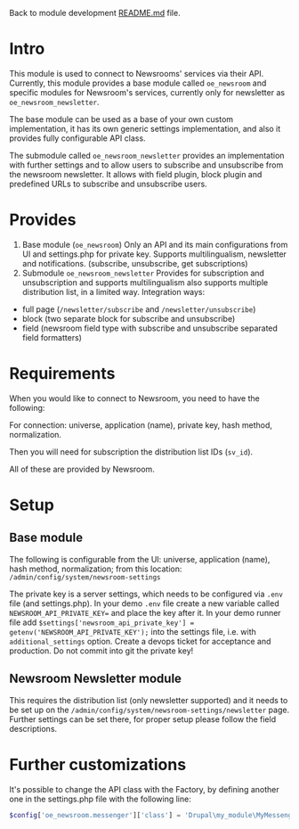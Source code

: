 Back to module development [README.md](README.md) file.

# Intro
This module is used to connect to Newsrooms' services via their API. Currently,
this module provides a base module called `oe_newsroom` and specific modules for
Newsroom's services, currently only for newsletter as `oe_newsroom_newsletter`.

The base module can be used as a base of your own custom implementation, it has
its own generic settings implementation, and also it provides fully configurable
API class.

The submodule called `oe_newsroom_newsletter` provides an implementation with
further settings and to allow users to subscribe and unsubscribe from the
newsroom newsletter. It allows with field plugin, block plugin and predefined
URLs to subscribe and unsubscribe users.

# Provides

1. Base module (`oe_newsroom`)
Only an API and its main configurations from UI and settings.php for private key.
Supports multilingualism, newsletter and notifications. (subscribe, unsubscribe,
get subscriptions)
2. Submodule `oe_newsroom_newsletter`
Provides for subscription and unsubscription and supports multilingualism also
supports multiple distribution list, in a limited way. Integration ways:
- full page (`/newsletter/subscribe` and `/newsletter/unsubscribe`)
- block (two separate block for subscribe and unsubscribe)
- field (newsroom field type with subscribe and unsubscribe separated field formatters)

# Requirements
When you would like to connect to Newsroom, you need to have the following:

For connection: universe, application (name), private key, hash method, normalization.

Then you will need for subscription the distribution list IDs (`sv_id`).

All of these are provided by Newsroom.

# Setup
## Base module
The following is configurable from the UI: universe, application (name), hash
method, normalization; from this location: `/admin/config/system/newsroom-settings`

The private key is a server settings, which needs to be configured via `.env` file (and settings.php).
In your demo `.env` file create a new variable called `NEWSROOM_API_PRIVATE_KEY=`
and place the key after it.
In your demo runner file add `$settings['newsroom_api_private_key'] = getenv('NEWSROOM_API_PRIVATE_KEY');`
into the settings file, i.e. with `additional_settings` option. Create a devops
ticket for acceptance and production. Do not commit into git the private key!

## Newsroom Newsletter module
This requires the distribution list (only newsletter supported) and it needs to
be set up on the `/admin/config/system/newsroom-settings/newsletter` page.
Further settings can be set there, for proper setup please follow the field
descriptions.

# Further customizations
It's possible to change the API class with the Factory, by defining another one
in the settings.php file with the following line:
```php
$config['oe_newsroom.messenger']['class'] = 'Drupal\my_module\MyMessenger';
```
